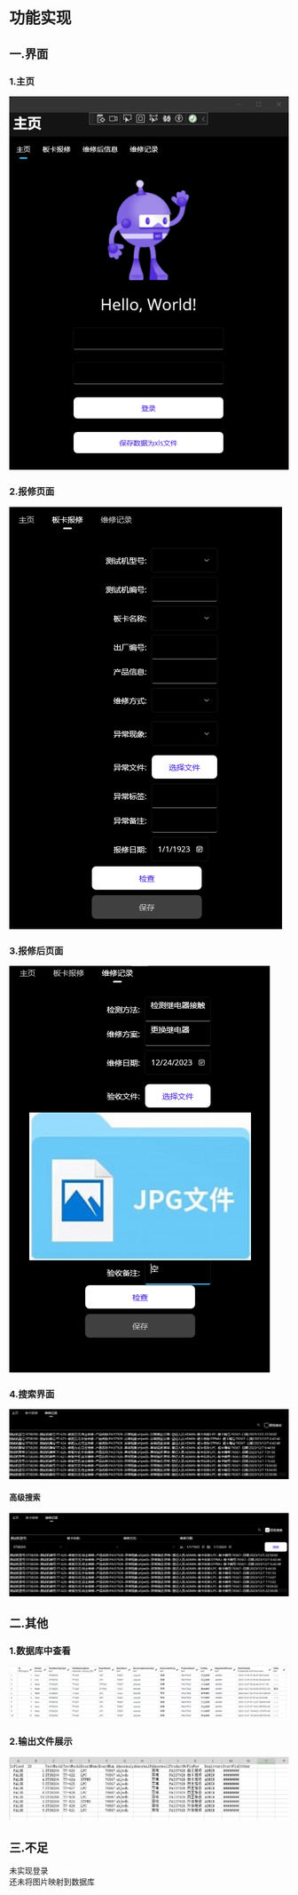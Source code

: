 # 功能实现

## 一.界面

### 1.主页

![主页](/readme/主页.png)

### 2.报修页面

![报修页面](/readme/报修.png)

### 3.报修后页面

![报修后页面](/readme/维修后.png)

### 4.搜索界面

![搜索页面](/readme/搜索界面.png)

#### 高级搜索

![高级搜索](/readme/高级搜索.png)

## 二.其他

### 1.数据库中查看

![数据库](/readme/数据库数据展示.png)

### 2.输出文件展示

![输出xls](/readme/输出为xls文件.png)

## 三.不足

未实现登录  
还未将图片映射到数据库
